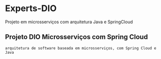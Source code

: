 # Experts-DIO
Projeto em microsserviços com arquitetura Java e SpringCloud

## Projeto DIO Microsserviços com Spring Cloud

```
arquitetura de software baseada em microsserviços, com Spring Cloud e Java
```
